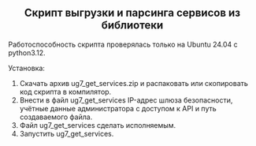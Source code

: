 <h2 align="center">Скрипт выгрузки и парсинга сервисов из библиотеки</h2>

Работоспособность скрипта проверялась только на Ubuntu 24.04 с python3.12.<br>

Установка:
1. Скачать архив ug7_get_services.zip и распаковать или скопировать код скрипта в компилятор.
2. Внести в файл ug7_get_services IP-адрес шлюза безопасности, учётные данные администратора с доступом к API и путь создаваемого файла.
3. Файл ug7_get_services сделать исполняемым.
4. Запустить ug7_get_services.
